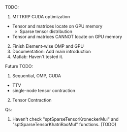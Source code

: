 TODO:

1. MTTKRP CUDA optimization
  * Tensor and matrices locate on GPU memory
    * Sparse tensor distribution
  * Tensor and matrices CANNOT locate on GPU memory
2. Finish Element-wise OMP and GPU
3. Documentation: Add main introduction
4. Matlab: Haven't tested it.



Future TODO:

1. Sequential, OMP, CUDA
  * TTV
  * single-node tensor contraction
2. Tensor Contraction

Qs:

1. Haven't check "sptSparseTensorKroneckerMul" and "sptSparseTensorKhatriRaoMul" functions. (TODO)
